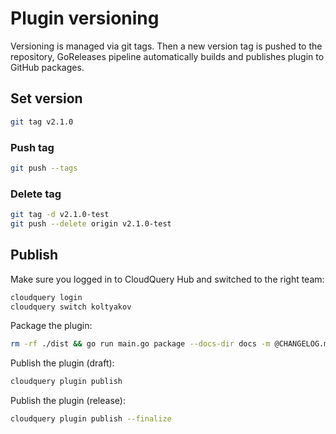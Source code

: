 # Plugin versioning

Versioning is managed via git tags. Then a new version tag is pushed to the repository, GoReleases pipeline automatically builds and publishes plugin to GitHub packages.

## Set version

```bash
git tag v2.1.0
```

### Push tag

```bash
git push --tags
```

### Delete tag

```bash
git tag -d v2.1.0-test
git push --delete origin v2.1.0-test
```

## Publish

Make sure you logged in to CloudQuery Hub and switched to the right team:

```bash
cloudquery login
cloudquery switch koltyakov
```

Package the plugin:

```bash
rm -rf ./dist && go run main.go package --docs-dir docs -m @CHANGELOG.md $(git describe --tags --abbrev=0) .
```

Publish the plugin (draft):

```bash
cloudquery plugin publish
```

Publish the plugin (release):

```bash
cloudquery plugin publish --finalize
```

